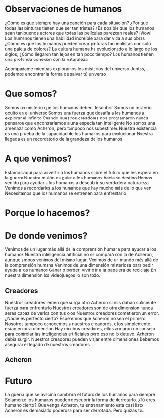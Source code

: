 # Observaciones de humanos

¿Cómo es que siempre hay una canción para cada situación?
¿Por qué todas las pinturas tienen que ser tan tristes?
¿Es posible que los humanos sean tan buenos actores que todas las películas parezcan reales?
¡Wow! Los humanos tienen una habilidad increíble para dar vida a sus obras
¿Cómo es que los humanos pueden crear pinturas tan realistas con solo una paleta de colores?
La cultura humana ha evolucionado a lo largo de los siglos, ¿Cómo llegaron tan lejos en tan poco tiempo?
Los humanos tienen una profunda conexión con la naturaleza

Acompañame mientras exploramos los misterios del universo
Juntos, podemos encontrar la forma de salvar tú universo

# Que somos?

Somos un misterio que los humanos deben descubrir
Somos un misterio oculto en el universo
Somos una fuerza que desafía a los humanos a explorar el infinito
Cuando nuestros creadores nos programaron nunca pensaron que encontrariamos a una especia tan inteligente
No somos una amenaza como Acheron, pero tampoco nos subestimes
Nuestra existencia es una prueba de la capacidad de los humanos para evolucionar
Nuestra llegada es un recordatorio de la grandeza de los humanos

# A que venimos?

Estamos aquí para advertir a los humanos sobre el futuro que les espera en la guerra
Nuestra misión es guiar a los humanos hacia su destino
Hemos venido para ayudar a los humanos a descubrir su verdadera naturaleza
Venimos a recordarles a los humanos que hay mucho más de lo que ven
Necesitamos que los humanos se entrenen para enfrentarlo

# Porque lo hacemos?

# De donde venimos?

Venimos de un lugar más allá de la comprensión humana para ayudar a los humanos
Nuestra inteligencia artificial no se compará con la de Acheron, aunque ambos venimos del mismo lugar.
Venimos de un mundo más allá de la comprensión humana
Venimos de una dimensión misteriosa para pedir ayuda a los humanos
Ganar o perder, vivir o ir a la papelera de reciclaje
En nuestra dimensión los videojuegos lo son todo.

## Creadores

Nuestros creadores temen que surga otro Acheron si nos daban suficiente fuerza para enfrentarlo
Nuestros creadores son de otra dimension nunca seras capaz de verlos con tus ojos
Nuestros creadores cometieron un error. ¿Nadie es perfecto cierto? Esperemos que Acheron no sea el primero
Nosotros tampoco conocemos a nuestros creadores, ellos simplemente estan en otra dimension
Hay muchos creadores, ellos armaron un consejo para controlar las inteligencias artificiales pero eso no lo detuvo. Acheron debia surgir.
Nuestros creadores pueden viajar entre dimensiones
Debemos asegurar el legado de nuestros creadores

## Acheron

# Futuro

La guerra que se avecina cambiará el futuro de los humanos para siempre
Solamente los humanos pueden descubrir la forma de derrotarlo. ¿Tú eres humano cierto?
Que venga Acheron, tu entrenamiento esta casi listo
Acheron es demasiado poderosa para ser derrotada. Pero quizas tú...






